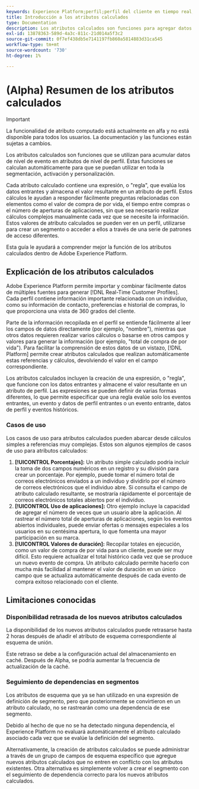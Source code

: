 ```yaml
---
keywords: Experience Platform;perfil;perfil del cliente en tiempo real;solución de problemas;API
title: Introducción a los atributos calculados
type: Documentation
description: Los atributos calculados son funciones para agregar datos de nivel de evento a atributos de nivel de perfil. Estas funciones se calculan automáticamente para que se puedan utilizar en toda la segmentación, activación y personalización.
exl-id: 13878363-589d-4a3c-811c-21d014a5f3c2
source-git-commit: 0f7ef438db5e7141197fb860a5814883d31ca545
workflow-type: tm+mt
source-wordcount: '730'
ht-degree: 1%

---
```


# (Alpha) Resumen de los atributos calculados

>[!IMPORTANT]
>
>La funcionalidad de atributo computado está actualmente en alfa y no está disponible para todos los usuarios. La documentación y las funciones están sujetas a cambios.

Los atributos calculados son funciones que se utilizan para acumular datos de nivel de evento en atributos de nivel de perfil. Estas funciones se calculan automáticamente para que se puedan utilizar en toda la segmentación, activación y personalización.

Cada atributo calculado contiene una expresión, o &quot;regla&quot;, que evalúa los datos entrantes y almacena el valor resultante en un atributo de perfil. Estos cálculos le ayudan a responder fácilmente preguntas relacionadas con elementos como el valor de compra de por vida, el tiempo entre compras o el número de aperturas de aplicaciones, sin que sea necesario realizar cálculos complejos manualmente cada vez que se necesite la información. Estos valores de atributo calculados se pueden ver en un perfil, utilizarse para crear un segmento o acceder a ellos a través de una serie de patrones de acceso diferentes.

Esta guía le ayudará a comprender mejor la función de los atributos calculados dentro de Adobe Experience Platform.

## Explicación de los atributos calculados

Adobe Experience Platform permite importar y combinar fácilmente datos de múltiples fuentes para generar [!DNL Real-Time Customer Profiles]. Cada perfil contiene información importante relacionada con un individuo, como su información de contacto, preferencias e historial de compras, lo que proporciona una vista de 360 grados del cliente.

Parte de la información recopilada en el perfil se entiende fácilmente al leer los campos de datos directamente (por ejemplo, &quot;nombre&quot;), mientras que otros datos requieren realizar varios cálculos o basarse en otros campos y valores para generar la información (por ejemplo, &quot;total de compra de por vida&quot;). Para facilitar la comprensión de estos datos de un vistazo, [!DNL Platform] permite crear atributos calculados que realizan automáticamente estas referencias y cálculos, devolviendo el valor en el campo correspondiente.

Los atributos calculados incluyen la creación de una expresión, o &quot;regla&quot;, que funcione con los datos entrantes y almacene el valor resultante en un atributo de perfil. Las expresiones se pueden definir de varias formas diferentes, lo que permite especificar que una regla evalúe solo los eventos entrantes, un evento y datos de perfil entrantes o un evento entrante, datos de perfil y eventos históricos.

### Casos de uso

Los casos de uso para atributos calculados pueden abarcar desde cálculos simples a referencias muy complejas. Estos son algunos ejemplos de casos de uso para atributos calculados:

1. **[!UICONTROL Porcentajes]:** Un atributo simple calculado podría incluir la toma de dos campos numéricos en un registro y su división para crear un porcentaje. Por ejemplo, puede tomar el número total de correos electrónicos enviados a un individuo y dividirlo por el número de correos electrónicos que el individuo abre. Si consulta el campo de atributo calculado resultante, se mostraría rápidamente el porcentaje de correos electrónicos totales abiertos por el individuo.
1. **[!UICONTROL Uso de aplicaciones]:** Otro ejemplo incluye la capacidad de agregar el número de veces que un usuario abre la aplicación. Al rastrear el número total de aperturas de aplicaciones, según los eventos abiertos individuales, puede enviar ofertas o mensajes especiales a los usuarios en su centésima apertura, lo que fomenta una mayor participación en su marca.
1. **[!UICONTROL Valores de duración]:** Recopilar totales en ejecución, como un valor de compra de por vida para un cliente, puede ser muy difícil. Esto requiere actualizar el total histórico cada vez que se produce un nuevo evento de compra. Un atributo calculado permite hacerlo con mucha más facilidad al mantener el valor de duración en un único campo que se actualiza automáticamente después de cada evento de compra exitoso relacionado con el cliente.

## Limitaciones conocidas

### Disponibilidad retrasada de los nuevos atributos calculados

La disponibilidad de los nuevos atributos calculados puede retrasarse hasta 2 horas después de añadir el atributo de esquema correspondiente al esquema de unión.

Este retraso se debe a la configuración actual del almacenamiento en caché. Después de Alpha, se podría aumentar la frecuencia de actualización de la caché.

### Seguimiento de dependencias en segmentos

Los atributos de esquema que ya se han utilizado en una expresión de definición de segmento, pero que posteriormente se convirtieron en un atributo calculado, no se rastrearán como una dependencia de ese segmento.

Debido al hecho de que no se ha detectado ninguna dependencia, el Experience Platform no evaluará automáticamente el atributo calculado asociado cada vez que se evalúe la definición del segmento.

Alternativamente, la creación de atributos calculados se puede administrar a través de un grupo de campos de esquema específico que agregue nuevos atributos calculados que no entren en conflicto con los atributos existentes. Otra alternativa es simplemente volver a crear el segmento con el seguimiento de dependencia correcto para los nuevos atributos calculados.
